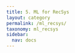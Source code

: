 ```yaml
---
title: 5. ML for RecSys
layout: category
permalink: /ml_recsys/
taxonomy: ml_recsys
sidebar:
  nav: docs
---
```

